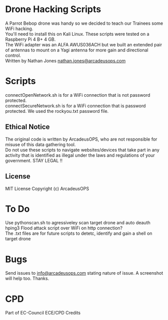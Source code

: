 # Drone Hacking Scripts
A Parrot Bebop drone was handy so we decided to teach our Trainees some WiFi hacking. <br/>
You'll need to install this on Kali Linux. These scripts were tested on a Raspberry Pi 4 B+ 4 GB. <br/>
The WiFi adapter was an ALFA AWUS036ACH but we built an extended pair of antennas to mount on a Yagi antenna for more gain and directional control. <br/>
Written by Nathan Jones nathan.jones@arcadeusops.com <br/>

# Scripts
connectOpenNetwork.sh is for a WiFi connection that is not password protected. <br/>
connectSecureNetwork.sh is for a WiFi connection that is password protected. We used the rockyou.txt password file. <br/>

## Ethical Notice
The original code is written by ArcadeusOPS, who are not responsible for misuse of this data gathering tool.  <br/>
Do not use these scripts to navigate websites/devices that take part in any activity that is identified as illegal under the laws and regulations of your government. STAY LEGAL !! <br/>

## License
MIT License
Copyright (c) ArcadeusOPS

# To Do
Use pythonscan.sh to agressiveley scan target drone and auto deauth <br/>
hping3 Flood attack script over WiFi on http connection? <br/>
The .txt files are for future scripts to detetc, identify and gain a shell on target drone <br/>

# Bugs
Send issues to info@arcadeusops.com stating nature of issue. A screenshot will help too. Thanks.

# CPD
Part of EC-Council ECE/CPD Credits
